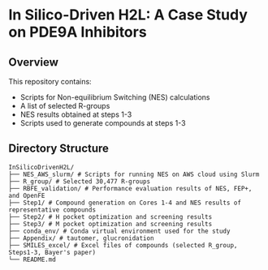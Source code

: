 # **In Silico-Driven H2L: A Case Study on PDE9A Inhibitors**
## Overview

This repository contains:

- Scripts for Non-equilibrium Switching (NES) calculations  
- A list of selected R-groups  
- NES results obtained at steps 1-3  
- Scripts used to generate compounds at steps 1-3

## Directory Structure
```
InSilicoDrivenH2L/
├── NES_AWS_slurm/ # Scripts for running NES on AWS cloud using Slurm
├── R_group/ # Selected 30,477 R-groups
├── RBFE_validation/ # Performance evaluation results of NES, FEP+, and OpenFE
├── Step1/ # Compound generation on Cores 1-4 and NES results of representative compounds
├── Step2/ # H pocket optimization and screening results
├── Step3/ # M pocket optimization and screening results
├── conda_env/ # Conda virtual environment used for the study
├── Appendix/ # tautomer, glucronidation
├── SMILES_excel/ # Excel files of compounds (selected R_group, Steps1-3, Bayer's paper)
└── README.md
```
